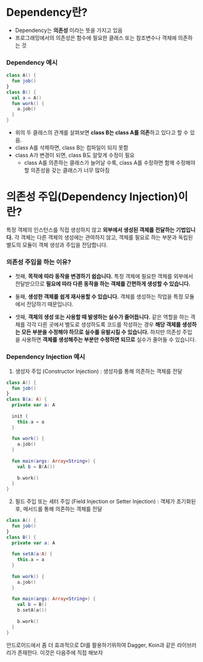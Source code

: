 # Dependency란?
+ Dependency는 **의존성** 이라는 뜻을 가지고 있음
+ 프로그래밍에서의 의존성은 함수에 필요한 클래스 또는 참조변수나 객체에 의존하는 것

### Dependency 예시

```kotlin
class A() {
  fun job()
}
class B() {
  val a = A()
  fun work() {
    a.job()
  }
}
```

+ 위의 두 클래스의 관계를 살펴보면 **class B는 class A를 의존**하고 있다고 할 수 있음.
+ class A를 삭제하면, class B는 컴파일이 되지 못함
+ class A가 변경이 되면, class B도 알맞게 수정이 필요
  * class A를 의존하는 클래스가 늘어날 수록, class A를 수정하면 함께 수정해야할 의존성을 갖는 클래스가 너무 많아짐
# __의존성 주입(Dependency Injection)이란?__

특정 객체의 인스턴스를 직접 생성하지 않고 **외부에서 생성된 객체를 전달하는 기법입니다.** 각 객체는 다른 객체의 생성에는 관여하지 않고, 객체를 필요로 하는 부분과 독립된 별도의 모듈이 객체 생성과 주입을 전담합니다.

### __의존성 주입을 하는 이유?__

+ 첫째, **목적에 따라 동작을 변경하기 쉽습니다.** 특정 객체에 필요한 객체를 외부에서 전달받으므로 **필요에 따라 다른 동작을 하는 객체를 간편하게 생성할 수 있습니다.**

+ 둘째, **생성한 객체를 쉽게 재사용할 수 있습니다.** 객체를 생성하는 작업을 특정 모듈에서 전담하기 때문입니다.

+ 셋째, **객체의 생성 또는 사용할 때 발생하는 실수가 줄어듭니다.** 같은 역할을 하는 객체를 각각 다른 곳에서 별도로 생성하도록 코드를 작성하는 경우 **해당 객체를 생성하는 모든 부분을 수정해야 하므로 실수를 유발시킬 수 있습니다.** 하지만 의존성 주입을 사용하면 **객체를 생성해주는 부분만 수정하면 되므로** 실수가 줄어들 수 있습니다.

### Dependency Injection 예시
1. 생성자 주입 (Constructor Injection) : 생성자를 통해 의존하는 객체를 전달
```kotlin
class A() {
  fun job()
}
class B(a: A) {
  private var a: A
  
  init {
    this.a = a
  }
  
  fun work() {
    a.job()
  }
  
  fun main(args: Array<String>) {
    val b = B(A())
    
    b.work()
  }
}
```

2. 필드 주입 또는 세터 주입 (Field Injection or Setter Injection) : 객체가 초기화된 후, 메서드를 통해 의존하는 객체를 전달
```kotlin
class A() {
  fun job()
}
class B() {
  private var a: A
  
  fun setA(a:A) {
    this.a = a
  }
  
  fun work() {
    a.job()
  }
  
  fun main(args: Array<String>) {
    val b = B()
    b.setA(a())
    
    b.work()
  }
}
```

안드로이드에서 좀 더 효과적으로 DI를 활용하기위하여 Dagger, Koin과 같은 라이브러리가 존재한다. 이것은 다음주에 직접 해보자
